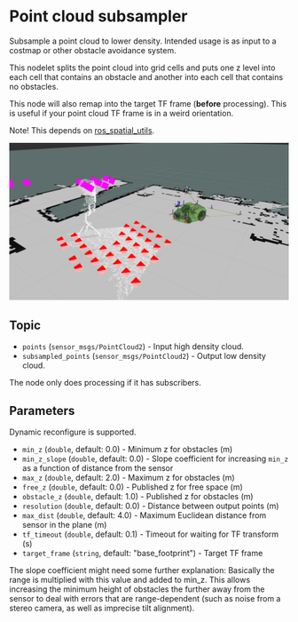 # Point cloud subsampler

Subsample a point cloud to lower density. Intended usage is as input to
a costmap or other obstacle avoidance system.

This nodelet splits the point cloud into grid cells and puts one z level into
each cell that contains an obstacle and another into each cell that contains no
obstacles.

This node will also remap into the target TF frame (**before** processing). This
is useful if your point cloud TF frame is in a weird orientation.

Note! This depends on [ros_spatial_utils](https://github.com/VorpalBlade/ros_spatial_utils).

![Example of subsampling a pointcloud](doc/rviz_subsampler.png)

## Topic

* `points` (`sensor_msgs/PointCloud2`) - Input high density cloud.
* `subsampled_points` (`sensor_msgs/PointCloud2`) - Output low density cloud.

The node only does processing if it has subscribers.

## Parameters

Dynamic reconfigure is supported.

* `min_z` (`double`, default: 0.0) - Minimum z for obstacles (m)
* `min_z_slope` (`double`, default: 0.0) - Slope coefficient for increasing
  `min_z` as a function of distance from the sensor
* `max_z` (`double`, default: 2.0) - Maximum z for obstacles (m)
* `free_z` (`double`, default: 0.0) - Published z for free space (m)
* `obstacle_z` (`double`, default: 1.0) - Published z for obstacles (m)
* `resolution` (`double`, default: 0.0) - Distance between output points (m)
* `max_dist` (`double`, default: 4.0) - Maximum Euclidean distance from sensor in the plane (m)
* `tf_timeout` (`double`, default: 0.1) - Timeout for waiting for TF transform (s)
* `target_frame` (`string`, default: "base_footprint") - Target TF frame

The slope coefficient might need some further explanation: Basically the range
is multiplied with this value and added to min_z. This allows increasing the
minimum height of obstacles the further away from the sensor to deal with errors
that are range-dependent (such as noise from a stereo camera, as well as
imprecise tilt alignment).
